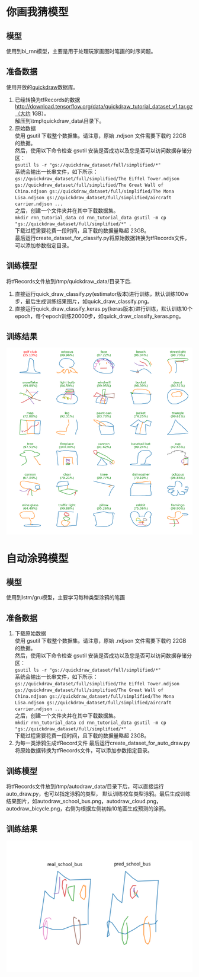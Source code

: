 # 你画我猜模型

## 模型
使用到bi_rnn模型，主要是用于处理玩家画图时笔画的时序问题。

## 准备数据
使用开放的[quickdraw](https://github.com/googlecreativelab/quickdraw-dataset)数据库。
1. 已经转换为tfRecords的数据<br>
http://download.tensorflow.org/data/quickdraw_tutorial_dataset_v1.tar.gz（大约 
1GB）。<br>
解压到\tmp\quickdraw_data\目录下。
2. 原始数据<br>
使用 gsutil 下载整个数据集。请注意，原始 .ndjson 文件需要下载约 22GB 的数据。<br>
然后，使用以下命令检查 gsutil 安装是否成功以及您是否可以访问数据存储分区：<br>
``
gsutil ls -r "gs://quickdraw_dataset/full/simplified/*"
``<br>
系统会输出一长串文件，如下所示：<br>
``
gs://quickdraw_dataset/full/simplified/The Eiffel Tower.ndjson
gs://quickdraw_dataset/full/simplified/The Great Wall of China.ndjson
gs://quickdraw_dataset/full/simplified/The Mona Lisa.ndjson
gs://quickdraw_dataset/full/simplified/aircraft carrier.ndjson
...
``<br>
之后，创建一个文件夹并在其中下载数据集。<br>
``
mkdir rnn_tutorial_data
cd rnn_tutorial_data
gsutil -m cp "gs://quickdraw_dataset/full/simplified/*" .
``<br>
下载过程需要花费一段时间，且下载的数据量略超 23GB。<br>
最后运行create_dataset_for_classify.py将原始数据转换为tfRecords文件，可以添加参数指定目录。

## 训练模型
将tfRecords文件放到/tmp/quickdraw_data/目录下后.<br>
1. 直接运行quick_draw_classify.py(estimator版本)进行训练，默认训练100w步，最后生成训练结果图片，如quick_draw_classify.png。<br>
2. 直接运行quick_draw_classify_keras.py(keras版本)进行训练，默认训练10个epoch，每个epoch训练20000步，如quick_draw_classify_keras.png。<br>


## 训练结果
![quick_draw_classify](https://github.com/zhaocc1106/machine_learn/blob/master/NeuralNetworks-tensorflow/RNN/quick_draw/quick_draw_classify/quick_draw_classify_keras.png)

# 自动涂鸦模型

## 模型
使用到lstm/gru模型，主要学习每种类型涂鸦的笔画

## 准备数据
1. 下载原始数据<br>
使用 gsutil 下载整个数据集。请注意，原始 .ndjson 文件需要下载约 22GB 的数据。<br>
然后，使用以下命令检查 gsutil 安装是否成功以及您是否可以访问数据存储分区：<br>
``
gsutil ls -r "gs://quickdraw_dataset/full/simplified/*"
``<br>
系统会输出一长串文件，如下所示：<br>
``
gs://quickdraw_dataset/full/simplified/The Eiffel Tower.ndjson
gs://quickdraw_dataset/full/simplified/The Great Wall of China.ndjson
gs://quickdraw_dataset/full/simplified/The Mona Lisa.ndjson
gs://quickdraw_dataset/full/simplified/aircraft carrier.ndjson
...
``<br>
之后，创建一个文件夹并在其中下载数据集。<br>
``
mkdir rnn_tutorial_data
cd rnn_tutorial_data
gsutil -m cp "gs://quickdraw_dataset/full/simplified/*" .
``<br>
下载过程需要花费一段时间，且下载的数据量略超 23GB。<br>
2. 为每一类涂鸦生成tfRecord文件
最后运行create_dataset_for_auto_draw.py将原始数据转换为tfRecords文件，可以添加参数指定目录。

## 训练模型
将tfRecords文件放到/tmp/autodraw_data/目录下后，可以直接运行auto_draw.py，也可以指定涂鸦的类型，
默认训练校车类型涂鸦。最后生成训练结果图片，如autodraw_school_bus.png，autodraw_cloud.png，
autodraw_bicycle.png，右侧为根据左侧初始10笔画生成预测的涂鸦。

## 训练结果
![auto_draw_school_bus](https://github.com/zhaocc1106/machine_learn/blob/master/NeuralNetworks-tensorflow/RNN/quick_draw/auto_draw/autodraw_school_bus.png)
